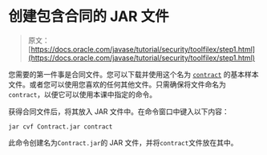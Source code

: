 # 创建包含合同的 JAR 文件

> 原文： [https://docs.oracle.com/javase/tutorial/security/toolfilex/step1.html](https://docs.oracle.com/javase/tutorial/security/toolfilex/step1.html)

您需要的第一件事是合同文件。您可以下载并使用这个名为 [`contract`](examples/contract) 的基本样本文件。或者您可以使用您喜欢的任何其他文件。只需确保将文件命名为`contract`，以便它可以使用本课中指定的命令。

获得合同文件后，将其放入 JAR 文件中。在命令窗口中键入以下内容：

```
jar cvf Contract.jar contract

```

此命令创建名为`Contract.jar`的 JAR 文件，并将`contract`文件放在其中。